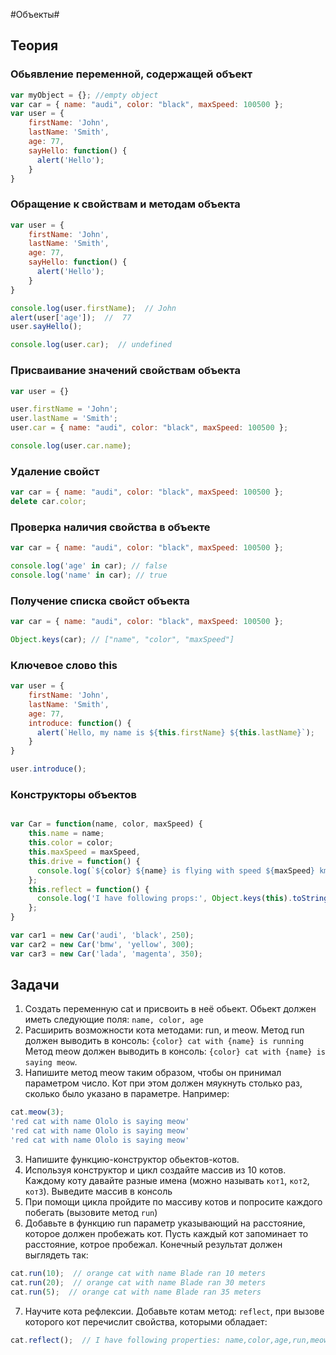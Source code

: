 #Объекты#

## Теория

### Обьявление переменной, содержащей объект ###
```javascript
var myObject = {}; //empty object
var car = { name: "audi", color: "black", maxSpeed: 100500 };
var user = {
    firstName: 'John',
    lastName: 'Smith',
    age: 77,
    sayHello: function() {
      alert('Hello');  
    }
}
```

### Обращение к свойствам и методам объекта ###
```javascript
var user = {
    firstName: 'John',
    lastName: 'Smith',
    age: 77,
    sayHello: function() {
      alert('Hello');  
    }
}

console.log(user.firstName);  // John
alert(user['age']);  //  77
user.sayHello();

console.log(user.car);  // undefined
```

### Присваивание значений свойствам объекта ###

```javascript
var user = {}

user.firstName = 'John';
user.lastName = 'Smith';
user.car = { name: "audi", color: "black", maxSpeed: 100500 };

console.log(user.car.name);
```

### Удаление свойст ###
```javascript
var car = { name: "audi", color: "black", maxSpeed: 100500 };
delete car.color;
```

### Проверка наличия свойства в объекте ###
```javascript
var car = { name: "audi", color: "black", maxSpeed: 100500 };

console.log('age' in car); // false
console.log('name' in car); // true
```

### Получение списка свойст объекта ###
```javascript
var car = { name: "audi", color: "black", maxSpeed: 100500 };

Object.keys(car); // ["name", "color", "maxSpeed"]
```

### Ключевое слово this  ###
```javascript
var user = {
    firstName: 'John',
    lastName: 'Smith',
    age: 77,
    introduce: function() {
      alert(`Hello, my name is ${this.firstName} ${this.lastName}`);  
    }
}

user.introduce();
```

### Конструкторы объектов ###
```javascript

var Car = function(name, color, maxSpeed) { 
    this.name = name;
    this.color = color;
    this.maxSpeed = maxSpeed,
    this.drive = function() {
      console.log(`${color} ${name} is flying with speed ${maxSpeed} km\\h`)  
    };
    this.reflect = function() {
      console.log('I have following props:', Object.keys(this).toString());  
    };
}

var car1 = new Car('audi', 'black', 250);
var car2 = new Car('bmw', 'yellow', 300);
var car3 = new Car('lada', 'magenta', 350);

```

## Задачи

1. Создать переменную cat и присвоить в неё обьект. Обьект должен иметь следующие поля: `name, color, age`
1. Расширить возможности кота методами: run, и meow. Метод run должен выводить в консоль: `{color} cat with {name} is running`
Метод meow должен выводить в консоль: `{color} cat with {name} is saying meow`.
2. Напишите метод meow таким образом, чтобы он принимал параметром число. Кот при этом должен мяукнуть столько раз, сколько было
указано в параметре. 
Например:
```javascript
cat.meow(3);
'red cat with name Ololo is saying meow'
'red cat with name Ololo is saying meow'
'red cat with name Ololo is saying meow'
```
3. Напишите функцию-конструктор обьектов-котов.
4. Используя конструктор и цикл создайте массив из 10 котов. Каждому коту давайте разные имена (можно называть `кот1`, `кот2`,
`кот3`). Выведите массив в консоль
5. При помощи цикла пройдите по массиву котов и попросите каждого побегать (вызовите метод `run`)
6. Добавьте в функцию run параметр указывающий на расстояние, которое должен пробежать кот. 
Пусть каждый кот запоминает то расстояние, котрое пробежал. Конечный результат должен выглядеть так:
```javascript
cat.run(10);  // orange cat with name Blade ran 10 meters
cat.run(20);  // orange cat with name Blade ran 30 meters
cat.run(5);  // orange cat with name Blade ran 35 meters
```
7. Научите кота рефлексии. Добавьте котам метод: `reflect`, при вызове которого кот перечислит свойства, которыми обладает:
```javascript
cat.reflect();  // I have following properties: name,color,age,run,meow,run,reflect
```


